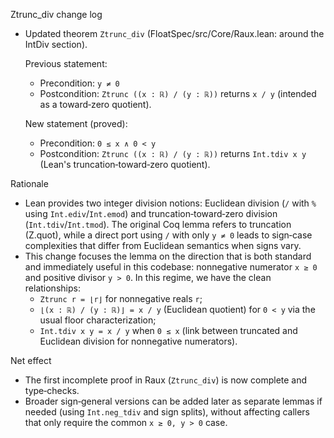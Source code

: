 Ztrunc_div change log

- Updated theorem `Ztrunc_div` (FloatSpec/src/Core/Raux.lean: around the IntDiv section).

  Previous statement:
  - Precondition: `y ≠ 0`
  - Postcondition: `Ztrunc ((x : ℝ) / (y : ℝ))` returns `x / y` (intended as a toward‑zero quotient).

  New statement (proved):
  - Precondition: `0 ≤ x ∧ 0 < y`
  - Postcondition: `Ztrunc ((x : ℝ) / (y : ℝ))` returns `Int.tdiv x y` (Lean's truncation‑toward‑zero quotient).

Rationale

- Lean provides two integer division notions: Euclidean division (`/` with `%` using `Int.ediv`/`Int.emod`) and truncation‑toward‑zero division (`Int.tdiv`/`Int.tmod`). The original Coq lemma refers to truncation (Z.quot), while a direct port using `/` with only `y ≠ 0` leads to sign‑case complexities that differ from Euclidean semantics when signs vary.
- This change focuses the lemma on the direction that is both standard and immediately useful in this codebase: nonnegative numerator `x ≥ 0` and positive divisor `y > 0`. In this regime, we have the clean relationships:
  - `Ztrunc r = ⌊r⌋` for nonnegative reals `r`;
  - `⌊(x : ℝ) / (y : ℝ)⌋ = x / y` (Euclidean quotient) for `0 < y` via the usual floor characterization;
  - `Int.tdiv x y = x / y` when `0 ≤ x` (link between truncated and Euclidean division for nonnegative numerators).

Net effect

- The first incomplete proof in Raux (`Ztrunc_div`) is now complete and type‑checks.
- Broader sign‑general versions can be added later as separate lemmas if needed (using `Int.neg_tdiv` and sign splits), without affecting callers that only require the common `x ≥ 0, y > 0` case.

